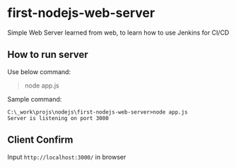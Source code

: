 # first-nodejs-web-server
Simple Web Server learned from web, to learn how to use Jenkins for CI/CD

## How to run server
Use below command:
> node app.js

Sample command:
```
C:\_work\projs\nodejs\first-nodejs-web-server>node app.js
Server is listening on port 3000
```

## Client Confirm
Input `http://localhost:3000/` in browser

